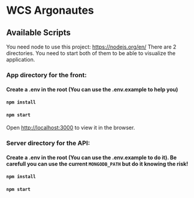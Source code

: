 # WCS Argonautes

## Available Scripts

You need node to use this project: https://nodejs.org/en/
There are 2 directories. You need to start both of them to be able to visualize the application.

### App directory for the front:

#### Create a .env in the root (You can use the .env.example to help you)

#### `npm install`

#### `npm start`

Open [http://localhost:3000](http://localhost:3000) to view it in the browser.

### Server directory for the API:

#### Create a .env in the root (You can use the .env.example to do it). Be carefull you can use the current `MONGODB_PATH` but do it knowing the risk!

#### `npm install`

#### `npm start`
